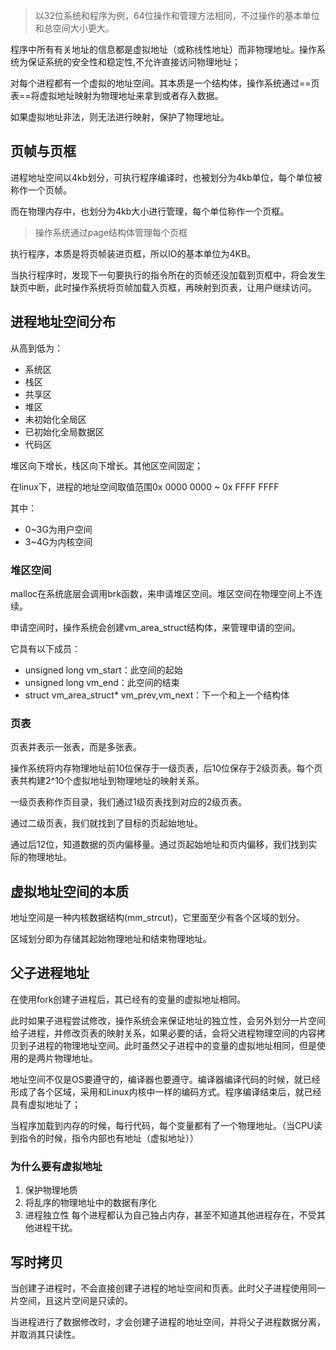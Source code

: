 >以32位系统和程序为例，64位操作和管理方法相同，不过操作的基本单位和总空间大小更大。

程序中所有有关地址的信息都是虚拟地址（或称线性地址）而非物理地址。操作系统为保证系统的安全性和稳定性,不允许直接访问物理地址；

对每个进程都有一个虚拟的地址空间。其本质是一个结构体，操作系统通过==页表==将虚拟地址映射为物理地址来拿到或者存入数据。

如果虚拟地址非法，则无法进行映射，保护了物理地址。
## 页帧与页框
进程地址空间以4kb划分，可执行程序编译时，也被划分为4kb单位，每个单位被称作一个页帧。

而在物理内存中，也划分为4kb大小进行管理，每个单位称作一个页框。

> 操作系统通过page结构体管理每个页框

执行程序，本质是将页帧装进页框，所以IO的基本单位为4KB。

当执行程序时，发现下一句要执行的指令所在的页帧还没加载到页框中，将会发生缺页中断，此时操作系统将页帧加载入页框，再映射到页表，让用户继续访问。

## 进程地址空间分布
从高到低为：
- 系统区
- 栈区
- 共享区
- 堆区
- 未初始化全局区
- 已初始化全局数据区
- 代码区

堆区向下增长，栈区向下增长。其他区空间固定；

在linux下，进程的地址空间取值范围0x 0000 0000 ~ 0x FFFF FFFF

其中：
- 0~3G为用户空间
- 3~4G为内核空间
### 堆区空间

malloc在系统底层会调用brk函数，来申请堆区空间。堆区空间在物理空间上不连续。

申请空间时，操作系统会创建vm_area_struct结构体，来管理申请的空间。

它具有以下成员：
- unsigned long vm_start：此空间的起始
- unsigned long vm_end：此空间的结束
- struct vm_area_struct* vm_prev,vm_next：下一个和上一个结构体
### 页表

页表并表示一张表，而是多张表。

操作系统将内存物理地址前10位保存于一级页表，后10位保存于2级页表。每个页表共构建2^10个虚拟地址到物理地址的映射关系。

一级页表称作页目录，我们通过1级页表找到对应的2级页表。

通过二级页表，我们就找到了目标的页起始地址。

通过后12位，知道数据的页内偏移量。通过页起始地址和页内偏移，我们找到实际的物理地址。

## 虚拟地址空间的本质

地址空间是一种内核数据结构(mm_strcut)，它里面至少有各个区域的划分。

区域划分即为存储其起始物理地址和结束物理地址。

## 父子进程地址

在使用fork创建子进程后，其已经有的变量的虚拟地址相同。

此时如果子进程尝试修改，操作系统会来保证地址的独立性，会另外划分一片空间给子进程，并修改页表的映射关系，如果必要的话，会将父进程物理空间的内容拷贝到子进程的物理地址空间。此时虽然父子进程中的变量的虚拟地址相同，但是使用的是两片物理地址。

地址空间不仅是OS要遵守的，编译器也要遵守。编译器编译代码的时候，就已经形成了各个区域，采用和Linux内核中一样的编码方式。程序编译结束后，就已经具有虚拟地址了；

当程序加载到内存的时候，每行代码，每个变量都有了一个物理地址。（当CPU读到指令的时候，指令内部也有地址（虚拟地址））

### 为什么要有虚拟地址

1. 保护物理地质
2. 将乱序的物理地址中的数据有序化
3. 进程独立性
每个进程都认为自己独占内存，甚至不知道其他进程存在，不受其他进程干扰。

## 写时拷贝

当创建子进程时，不会直接创建子进程的地址空间和页表。此时父子进程使用同一片空间，且这片空间是只读的。

当进程进行了数据修改时，才会创建子进程的地址空间，并将父子进程数据分离，并取消其只读性。


